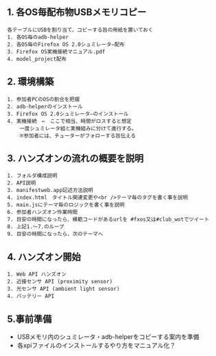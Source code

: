 ## 1. 各OS毎配布物USBメモリコピー
	各テーブルにUSBを割り当て、コピーする旨の用紙を置いておく  
	1. 各OS毎のadb-helper
	2. 各OS毎のFirefox OS 2.0シュミレータ―配布
	3. Firefox OS実機接続マニュアル.pdf
	4. model_project配布
## 2. 環境構築
	1. 参加者PCのOSの割合を把握
	2. adb-helperのインストール
	3. Firefox OS 2.0シュミレータ―のインストール
	4. 実機接続　←　ここで相当、時間がロスすると想定  
		一度シュミレータ組と実機組みに分けて進行する。  
		※参加者には、チューターがフォローする旨伝える
## 3. ハンズオンの流れの概要を説明
	1. フォルダ構成説明
	2. API説明
	3. manifestweb.app記述方法説明
	4. index.html　タイトル関連変更や<br />テーマ毎のタグを書く事を説明
	5. main.jsにテーマ毎のロジックを書く事を説明
	6. 参加者ハンズオン作業時間
	7. 目安の時間になったら、模範コードがあるurlを #fxos又は#club_wotでツイート
	8. 上記1.～7.のループ
	9. 目安の時間になったら、次のテーマへ
## 4. ハンズオン開始
	1. Web API ハンズオン
	2. 近接センサ API (proximity sensor)
	3. 光センサ API (ambient light sensor)
	4. バッテリー API

## 5.事前準備
* USBメモリ内のシュミレータ・adb-helperをコピーする案内を準備
* 各xpiファイルのインストールするやり方をマニュアル化？

